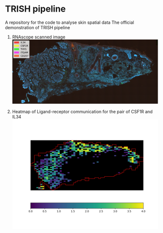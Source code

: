 # TRISH pipeline
A repository for the code to analyse skin spatial data 
The official demonstration of TRISH pipeline

1. RNAscope scanned image
![Merged image](/figures/merged_5_channels_image.png)

2. Heatmap of Ligand-receptor communication for the pair of CSF1R and IL34 
![GitHub Logo](/figures/collocalization_scene1_CSF1R_IL34.jpg)


